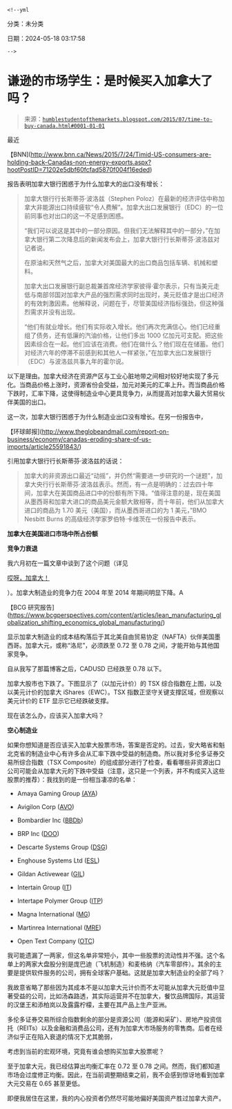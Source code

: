 `<!--yml`

分类：未分类

日期：2024-05-18 03:17:58

`-->`

# 谦逊的市场学生：是时候买入加拿大了吗？

> 来源：[`humblestudentofthemarkets.blogspot.com/2015/07/time-to-buy-canada.html#0001-01-01`](https://humblestudentofthemarkets.blogspot.com/2015/07/time-to-buy-canada.html#0001-01-01)

最近

【BNN](http://www.bnn.ca/News/2015/7/24/Timid-US-consumers-are-holding-back-Canadas-non-energy-exports.aspx?hootPostID=71202e5dbf60fcfad5870f004f16eded)

报告表明加拿大银行困惑于为什么加拿大的出口没有增长：

> 加拿大银行行长斯蒂芬·波洛兹（Stephen Poloz）在最新的经济评估中称加拿大非能源出口持续疲软“令人费解”。加拿大出口发展银行（EDC）的一位前同事也对出口的这一不足感到困惑。
> 
> “我们可以说这是其中的一部分原因。但我们无法解释其中的一部分，”在加拿大银行第二次降息后的新闻发布会上，加拿大银行行长斯蒂芬·波洛兹对记者说。
> 
> 在原油和天然气之后，加拿大对美国最大的出口商品包括车辆、机械和塑料。
> 
> 加拿大出口发展银行副总裁兼首席经济学家彼得·霍尔表示，只有当美元走低与南部邻国对加拿大产品的强烈需求同时出现时，美元贬值才是出口经济的有效刺激因素。他解释说，问题在于，尽管美国经济指标强劲，但这种强烈需求并没有出现。
> 
> “他们有就业增长。他们有实际收入增长。他们再次充满信心。他们已经重组了债务，还有低廉的汽油价格，让他们多出 1000 亿加元可支配。把这些因素综合在一起。他们应该在消费。他们在做什么？他们现在在储蓄。他们对经济六年的停滞不前感到和其他人一样紧张，”在加拿大出口发展银行（EDC）与波洛兹共事九年的霍尔说。

以下是理由。加拿大经济在资源产区与工业心脏地带之间相对较好地实现了多元化。当商品价格上涨时，资源省份会受益，加元对美元的汇率上升。而当商品价格下跌时，汇率下降，这使得制造业中心更具竞争力，从而提高对加拿大最大贸易伙伴美国的出口。

这一次，加拿大银行困惑于为什么制造业出口没有增长。在另一份报告中，

【环球邮报](http://www.theglobeandmail.com/report-on-business/economy/canadas-eroding-share-of-us-imports/article25591843/)

引用加拿大银行行长斯蒂芬·波洛兹的话说：

> 加拿大的非资源出口最近“动摇”，并仍然“需要进一步研究的一个谜题”，加拿大央行行长斯蒂芬·波洛兹表示。然而，有一点是明确的：过去四十年间，加拿大在美国商品进口中的份额有所下降。“值得注意的是，现在美国从墨西哥和加拿大进口的商品美元金额大致相等，而十年前，他们从加拿大进口的商品为 1.70 美元（美国），而从墨西哥进口的为 1 美元，”BMO Nesbitt Burns 的高级经济学家罗伯特·卡维茨在一份报告中表示。

**加拿大在美国进口市场中所占份额**

**竞争力衰退**

我六月初在一篇文章中谈到了这个问题（详见

[哎呀，加拿大！](http://humblestudentofthemarkets.blogspot.com/2015/06/uh-oh-canada.html)

）。加拿大制造业的竞争力在 2004 年至 2014 年期间明显下降。A

【BCG 研究报告](https://www.bcgperspectives.com/content/articles/lean_manufacturing_globalization_shifting_economics_global_manufacturing/)

显示加拿大制造业的成本结构落后于其北美自由贸易协定（NAFTA）伙伴美国墨西哥。加拿大元，或称“洛尼”，必须跌至 0.72 至 0.78 之间，才能开始与其他国家竞争。

自从我写了那篇博客之后，CADUSD 已经跌至 0.78 以下。

加拿大股市也下跌了。下图显示了（以加元计价）的 TSX 综合指数在上图，以及以美元计价的加拿大 iShares（EWC）。TSX 指数正坚守关键支撑区域，但观察以美元计价的 ETF 显示它已经跌破支撑。

现在该怎么办，应该买入加拿大吗？

**空心制造业**

如果你想知道是否应该买入加拿大股票市场，答案是否定的。过去，安大略省和魁北克省的制造业中心有许多会从汇率下跌中受益的制造商。所以我对多伦多证券交易所综合指数（TSX Composite）的组成部分进行了检查，看看哪些非资源出口公司可能会从加拿大元的下跌中受益（注意，这只是一个列表，并不构成买入这些股票的推荐）：我找到的是一份相当凄凉的名单：

+   Amaya Gaming Group [(](http://www.investing.com/equities/amaya-gaming-group-inc-company-profile)[AYA](http://www.investing.com/equities/amaya-gaming-group-inc-company-profile))

+   Avigilon Corp ([AVO](http://www.investing.com/equities/avigilon-corp-company-profile))

+   Bombardier Inc ([BBDb](http://www.investing.com/equities/bombardier-inc-company-profile))

+   BRP Inc ([DOO](http://www.investing.com/equities/brp-inc.-company-profile))

+   Descarte Systems Group ([DSG](http://www.investing.com/equities/descartes-systems-group-inc-company-profile))

+   Enghouse Systems Ltd ([ESL](http://www.investing.com/equities/enghouse-systems-limited-company-profile))

+   Gildan Activewear ([GIL](http://www.investing.com/equities/gildan-activewear-company-profile))

+   Intertain Group ([IT](http://www.investing.com/equities/intertain-group-company-profile))

+   Intertape Polymer Group ([ITP](http://www.investing.com/equities/intertape-polymer-group-inc-company-profile))

+   Magna International ([MG](http://www.investing.com/equities/magna-international-company-profile?cid=24586))

+   Martinrea International ([MRE](http://www.investing.com/equities/martinrea-international-inc-company-profile))

+   Open Text Company ([OTC](http://www.investing.com/equities/open-text-company-profile))

我可能遗漏了一两家，但这名单非常短小，其中一些股票的流动性并不强。这个名单上的两家大盘股分别是庞巴迪（飞机制造）和麦格纳（汽车零部件）。其余的主要是提供软件服务的公司，拥有全球客户基础。这就是加拿大制造业的全部了吗？

我故意省略了那些因为其成本不是以加拿大元计价而不太可能从加拿大元贬值中显著受益的公司，比如汤森路透，其实际运营并不在加拿大，餐饮品牌国际，其运营的汉堡王和添柏岚以及露露柠檬，主要在其产品上生产亚洲。

多伦多证券交易所综合指数剩余的部分是资源公司（能源和采矿）、房地产投资信托（REITs）以及金融和消费品公司，还有为加拿大市场服务的零售商。后者在经济似乎正在陷入衰退的情况下尤其脆弱，

考虑到当前的宏观环境，究竟有谁会想购买加拿大股票呢？

至于加拿大元，我已经估算出均衡汇率在 0.72 至 0.78 之间。然而，我们都知道市场会过度修正均衡。因此，在当前调整期结束之前，我不会感到惊讶地看到加拿大元交易在 0.65 甚至更低。

即便我居住在这里，我的内心投资者仍然尽可能地偏好美国资产胜过加拿大资产。
